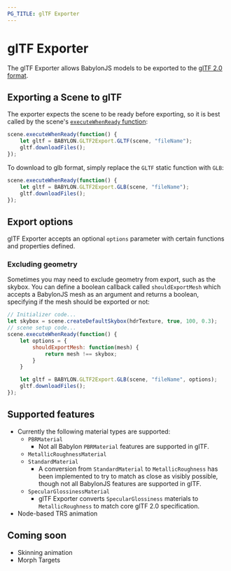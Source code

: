 ```yaml
---
PG_TITLE: glTF Exporter
---
```


# glTF Exporter

The glTF Exporter allows BabylonJS models to be exported to the [glTF 2.0 format](https://www.khronos.org/gltf/).

## Exporting a Scene to glTF
The exporter expects the scene to be ready before exporting, so it is best called by the scene's [`executeWhenReady` function](https://doc.babylonjs.com/api/classes/babylon.scene#executewhenready):
```javascript
scene.executeWhenReady(function() {
    let gltf = BABYLON.GLTF2Export.GLTF(scene, "fileName");
    gltf.downloadFiles();
});
```

To download to glb format, simply replace the `GLTF` static function with `GLB`:

```javascript
scene.executeWhenReady(function() {
    let gltf = BABYLON.GLTF2Export.GLB(scene, "fileName");
    gltf.downloadFiles();
});
```

## Export options
glTF Exporter accepts an optional `options` parameter with certain functions and properties defined.

### Excluding geometry 
Sometimes you may need to exclude geometry from export, such as the skybox.  You can define a boolean callback called `shouldExportMesh` which accepts a BabylonJS mesh as an argument and returns a boolean, specifying
if the mesh should be exported or not:

```javascript
// Initializer code...
let skybox = scene.createDefaultSkybox(hdrTexture, true, 100, 0.3);
// scene setup code...
scene.executeWhenReady(function() {
    let options = {
        shouldExportMesh: function(mesh) {
            return mesh !== skybox;
        }
    }

    let gltf = BABYLON.GLTF2Export.GLB(scene, "fileName", options);
    gltf.downloadFiles();
});
```

## Supported features
- Currently the following material types are supported:
  - `PBRMaterial`
    - Not all Babylon `PBRMaterial` features are supported in glTF.
  - `MetallicRoughnessMaterial`
  - `StandardMaterial` 
    -  A conversion from `StandardMaterial` to `MetallicRoughness` has been implemented to try to match as close as visibly possible, though not all BabylonJS features are supported in glTF.
  - `SpecularGlossinessMaterial` 
    -  glTF Exporter converts `SpecularGlossiness` materials to `MetallicRoughness` to match core glTF 2.0 specification.
- Node-based TRS animation

## Coming soon
- Skinning animation
- Morph Targets



